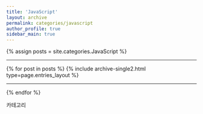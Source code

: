 ```yaml
---
title: 'JavaScript'
layout: archive
permalink: categories/javascript
author_profile: true
sidebar_main: true
---
```


{% assign posts = site.categories.JavaScript %} <hr />
{% for post in posts %} {% include archive-single2.html type=page.entries_layout %} <hr />{% endfor %}

카테고리

